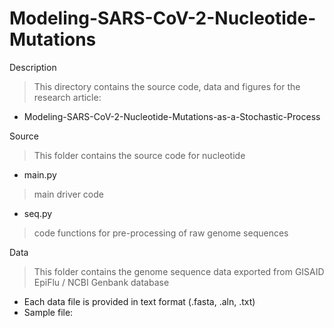 # Modeling-SARS-CoV-2-Nucleotide-Mutations

Description
> This directory contains the source code, data and figures for the research article: 
* Modeling-SARS-CoV-2-Nucleotide-Mutations-as-a-Stochastic-Process

Source
> This folder contains the source code for nucleotide
* main.py
> main driver code
* seq.py
> code functions for pre-processing of raw genome sequences

Data
> This folder contains the genome sequence data exported from GISAID EpiFlu / NCBI Genbank database
* Each data file is provided in text format (.fasta, .aln, .txt)
* Sample file:


